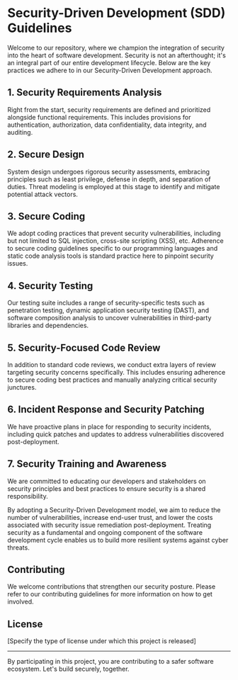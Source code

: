 # Security-Driven Development (SDD) Guidelines

Welcome to our repository, where we champion the integration of security into the heart of software development. Security is not an afterthought; it's an integral part of our entire development lifecycle. Below are the key practices we adhere to in our Security-Driven Development approach.

## 1. Security Requirements Analysis

Right from the start, security requirements are defined and prioritized alongside functional requirements. This includes provisions for authentication, authorization, data confidentiality, data integrity, and auditing.

## 2. Secure Design

System design undergoes rigorous security assessments, embracing principles such as least privilege, defense in depth, and separation of duties. Threat modeling is employed at this stage to identify and mitigate potential attack vectors.

## 3. Secure Coding

We adopt coding practices that prevent security vulnerabilities, including but not limited to SQL injection, cross-site scripting (XSS), etc. Adherence to secure coding guidelines specific to our programming languages and static code analysis tools is standard practice here to pinpoint security issues.

## 4. Security Testing

Our testing suite includes a range of security-specific tests such as penetration testing, dynamic application security testing (DAST), and software composition analysis to uncover vulnerabilities in third-party libraries and dependencies.

## 5. Security-Focused Code Review

In addition to standard code reviews, we conduct extra layers of review targeting security concerns specifically. This includes ensuring adherence to secure coding best practices and manually analyzing critical security junctures.

## 6. Incident Response and Security Patching

We have proactive plans in place for responding to security incidents, including quick patches and updates to address vulnerabilities discovered post-deployment.

## 7. Security Training and Awareness

We are committed to educating our developers and stakeholders on security principles and best practices to ensure security is a shared responsibility.

By adopting a Security-Driven Development model, we aim to reduce the number of vulnerabilities, increase end-user trust, and lower the costs associated with security issue remediation post-deployment. Treating security as a fundamental and ongoing component of the software development cycle enables us to build more resilient systems against cyber threats.

## Contributing

We welcome contributions that strengthen our security posture. Please refer to our contributing guidelines for more information on how to get involved.

## License

[Specify the type of license under which this project is released]

---

By participating in this project, you are contributing to a safer software ecosystem. Let's build securely, together.
